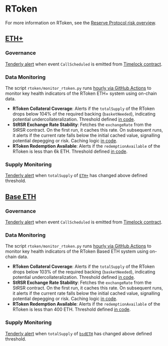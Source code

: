 # RToken

For more information on RToken, see the [Reserve Protocol risk overview](https://github.com/spalen0/risk-score/blob/master/protocol/reserve.md).

## [ETH+](https://app.reserve.org/ethereum/token/0xe72b141df173b999ae7c1adcbf60cc9833ce56a8/overview)

### Governance

[Tenderly alert](https://dashboard.tenderly.co/yearn/sam/alerts/rules/62804c0b-830c-433a-89fc-264bff3005e4) when event `CallScheduled` is emitted from [Timelock contract](https://etherscan.io/address/0x5d8A7DC9405F08F14541BA918c1Bf7eb2dACE556#code).

### Data Monitoring

The script `rtoken/monitor_rtoken.py` runs [hourly via GitHub Actions](.github/workflows/hourly.yml) to monitor key health indicators of the RToken ETH+ system using on-chain data.

- **RToken Collateral Coverage**: Alerts if the `totalSupply` of the RToken drops below 104% of the required backing (`basketNeeded`), indicating potential undercollateralization. Threshold defined [in code](monitor_rtoken.py#L11).
- **StRSR Exchange Rate Stability**: Fetches the `exchangeRate` from the StRSR contract. On the first run, it caches this rate. On subsequent runs, it alerts if the current rate falls below the initial cached value, signalling potential depegging or risk. Caching logic [in code](monitor_rtoken.py#L148-L157).
- **RToken Redemption Available**: Alerts if the `redemptionAvailable` of the RToken is less than 6k ETH. Threshold defined [in code](monitor_rtoken.py#L47).

### Supply Monitoring

[Tenderly alert](https://dashboard.tenderly.co/yearn/sam/alerts/rules/2263c87a-7333-4452-957e-9695645d1040) when `totalSupply` of [`ETH+`](https://etherscan.io/address/0xE72B141DF173b999AE7c1aDcbF60Cc9833Ce56a8) has changed above defined threshold.

## [Base ETH](https://app.reserve.org/base/token/0xcb327b99ff831bf8223cced12b1338ff3aa322ff/overview)

### Governance

[Tenderly alert](https://dashboard.tenderly.co/yearn/sam/alerts/rules/62804c0b-830c-433a-89fc-264bff3005e4) when event `CallScheduled` is emitted from [Timelock contract](https://basescan.org/address/0xe664d294824C2A8C952A10c4034e1105d2907F46#code).

### Data Monitoring

The script `rtoken/monitor_rtoken.py` runs [hourly via GitHub Actions](.github/workflows/hourly.yml) to monitor key health indicators of the RToken Based ETH system using on-chain data.

- **RToken Collateral Coverage**: Alerts if the `totalSupply` of the RToken drops below 103% of the required backing (`basketNeeded`), indicating potential undercollateralization. Threshold defined [in code](monitor_rtoken.py#L11).
- **StRSR Exchange Rate Stability**: Fetches the `exchangeRate` from the StRSR contract. On the first run, it caches this rate. On subsequent runs, it alerts if the current rate falls below the initial cached value, signalling potential depegging or risk. Caching logic [in code](monitor_rtoken.py#L148-L157).
- **RToken Redemption Available**: Alerts if the `redemptionAvailable` of the RToken is less than 400 ETH. Threshold defined [in code](monitor_rtoken.py#55).

### Supply Monitoring

[Tenderly alert](https://dashboard.tenderly.co/yearn/sam/alerts/rules/b3ab7fd1-d6f8-43c2-900a-8b2c2406b8d9) when `totalSupply` of [`bsdETH`](https://basescan.org/address/0xcb327b99ff831bf8223cced12b1338ff3aa322ff) has changed above defined threshold.
